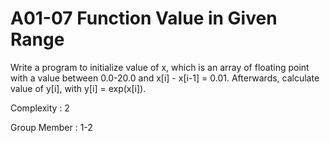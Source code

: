 # A01-07 Function Value in Given Range

Write a program to initialize value of x, which is an array of
floating point with a value between 0.0-20.0 and x[i] - x[i-1] = 0.01.
Afterwards, calculate value of y[i], with y[i] = exp(x[i]).

Complexity : 2

Group Member : 1-2